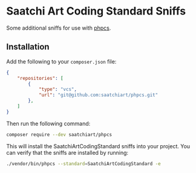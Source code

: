 # Saatchi Art Coding Standard Sniffs

Some additional sniffs for use with [phpcs](https://github.com/PHPCSStandards/PHP_CodeSniffer/).

## Installation

Add the following to your `composer.json` file:

```json
{
    "repositories": [
        {
            "type": "vcs",
            "url": "git@github.com:saatchiart/phpcs.git"
        },
    ]
}
```

Then run the following command:

```sh
composer require --dev saatchiart/phpcs
```

This will install the SaatchiArtCodingStandard sniffs into your project. You can verify that the sniffs are installed by running:

```sh
./vendor/bin/phpcs --standard=SaatchiArtCodingStandard -e
```
